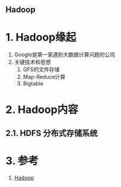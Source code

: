 Hadoop
---

# 1. Hadoop缘起
1. Google是第一家遇到大数据计算问题的公司
2. 关键技术和思想
   1. GFS的文件存储
   2. Map-Reduce计算
   3. Bigtable

# 2. Hadoop内容

## 2.1. HDFS 分布式存储系统

# 3. 参考
1. <a href = "https://blog.csdn.net/weixin_41634974/article/details/100904671">Hadoop</a>